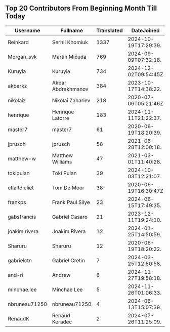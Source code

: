 ## Top 20 Contributors From Beginning Month Till Today ##
|Username|Fullname|Translated|DateJoined|Language|
|--------|--------|----------|----------|-------|
|Reinkard|Serhii Khomiuk|1337|2024-10-19T17:29:39.|uk|
|Morgan_svk|Martin Mičuda|769|2024-09-09T07:32:18.|cs|
|Kuruyia|Kuruyia|734|2024-12-02T09:54:45Z|fr|
|akbarkz|Akbar Abdrakhmanov|384|2023-10-17T14:38:22.|kk|
|nikolaiz|Nikolai Zahariev|218|2020-07-06T05:21:46Z|bg|
|henrique|Henrique Latorre|183|2024-11-11T21:22:37.|pt_BR|
|master7|master7|61|2020-06-19T18:20:39.|pl|
|jprusch|jprusch|58|2021-06-28T12:00:18.|de|
|matthew-w|Matthew Williams|47|2021-03-01T11:40:28.|en_AU|
|tokipulan|Toki Pulan|39|2024-10-03T12:21:07.|fr|
|ctlaltdieliet|Tom De Moor|38|2020-06-19T16:30:47Z|nl|
|frankps|Frank Paul Silye|23|2024-06-15T17:49:35.|nb_NO|
|gabsfrancis|Gabriel Casaro|21|2023-12-11T19:24:10.|pt_BR|
|joakim.rivera|Joakim Rivera|12|2024-01-25T14:50:59.||
|Sharuru|Sharuru|12|2020-06-19T18:20:22.|zh_Hans|
|gabrielctn|Gabriel Cretin|7|2024-03-25T12:50:58.||
|and-ri|Andrew|6|2024-11-27T19:58:18.||
|minchae.lee|Minchae Lee|5|2024-11-26T01:06:33.|ko|
|nbruneau71250|nbruneau71250|4|2024-06-13T15:07:39.||
|RenaudK|Renaud Keradec|2|2024-07-26T11:25:09.||
